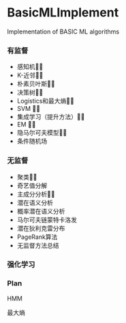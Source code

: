 # BasicMLImplement

Implementation of BASIC ML algorithms

### 有监督

- 感知机🙆‍♂️
- K-近邻🙆‍♂️
- 朴素贝叶斯🙆‍♂️
- 决策树🙆‍♂️
- Logistics和最大熵🙆‍♂️
- SVM 🙆‍♂️
- 集成学习（提升方法）🙆‍♂️
- EM 🙆‍♂️
- 隐马尔可夫模型🙆‍♂️
- 条件随机场

### 无监督

- 聚类🙆‍♂️
- 奇艺值分解
- 主成分分析🙆‍♂️
- 潜在语义分析
- 概率潜在语义分析
- 马尔可夫链蒙特卡洛发
- 潜在狄利克雷分布
- PageRank算法
- 无监督方法总结
 
### 强化学习


### Plan



HMM

最大熵
